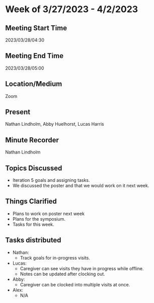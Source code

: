 # Week of 3/27/2023 - 4/2/2023

## Meeting Start Time 

2023/03/28/04:30

## Meeting End Time

2023/03/28/05:00

## Location/Medium

Zoom

## Present

Nathan Lindholm, Abby Huelhorst, Lucas Harris

## Minute Recorder

Nathan Lindholm

## Topics Discussed

- Iteration 5 goals and assigning tasks.
- We discussed the poster and that we would work on it next week.

## Things Clarified

- Plans to work on poster next week
- Plans for the symposium.
- Tasks for this week.
 
## Tasks distributed

- Nathan: 
  - Track goals for in-progress visits.
- Lucas: 
  - Caregiver can see visits they have in progress while offline.
  - Notes can be updated after clocking out.
- Abby:
  - Caregiver can be clocked into multiple visits at once.
- Alex:
  - N/A
